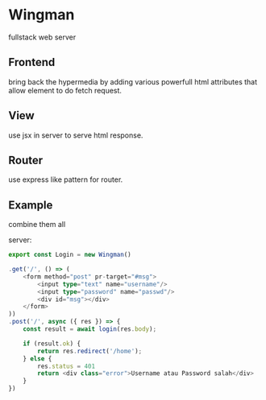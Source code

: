 # Wingman

fullstack web server

## Frontend

bring back the hypermedia by adding various powerfull html attributes that allow element
to do fetch request.

## View

use jsx in server to serve html response.

## Router

use express like pattern for router.

## Example

combine them all

server:

```ts
export const Login = new Wingman()

.get('/', () => (
    <form method="post" pr-target="#msg">
        <input type="text" name="username"/>
        <input type="password" name="passwd"/>
        <div id="msg"></div>
    </form>
))
.post('/', async ({ res }) => {
    const result = await login(res.body);

    if (result.ok) {
        return res.redirect('/home');
    } else {
        res.status = 401
        return <div class="error">Username atau Password salah</div>
    }
})
```

